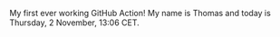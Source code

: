 My first ever working GitHub Action!
My name is Thomas and today is Thursday, 2 November, 13:06 CET. 
